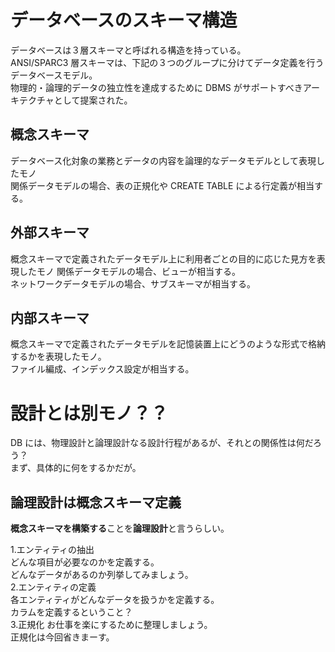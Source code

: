 # データベースのスキーマ構造

データベースは３層スキーマと呼ばれる構造を持っている。  
ANSI/SPARC3 層スキーマは、下記の３つのグループに分けてデータ定義を行うデータベースモデル。  
物理的・論理的データの独立性を達成するために DBMS がサポートすべきアーキテクチャとして提案された。

## 概念スキーマ

データベース化対象の業務とデータの内容を論理的なデータモデルとして表現したモノ  
関係データモデルの場合、表の正規化や CREATE TABLE による行定義が相当する。

## 外部スキーマ

概念スキーマで定義されたデータモデル上に利用者ごとの目的に応じた見方を表現したモノ
関係データモデルの場合、ビューが相当する。  
ネットワークデータモデルの場合、サブスキーマが相当する。

## 内部スキーマ

概念スキーマで定義されたデータモデルを記憶装置上にどうのような形式で格納するかを表現したモノ。  
ファイル編成、インデックス設定が相当する。

# 設計とは別モノ？？

DB には、物理設計と論理設計なる設計行程があるが、それとの関係性は何だろう？  
まず、具体的に何をするかだが。

## 論理設計は概念スキーマ定義

**概念スキーマを構築する**ことを**論理設計**と言うらしい。

1.エンティティの抽出  
 どんな項目が必要なのかを定義する。  
 どんなデータがあるのか列挙してみましょう。  
2.エンティティの定義  
 各エンティティがどんなデータを扱うかを定義する。  
 カラムを定義するということ？  
3.正規化
お仕事を楽にするために整理しましょう。  
 正規化は今回省きまーす。

